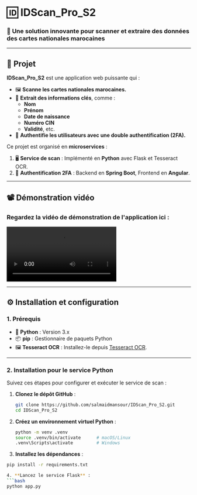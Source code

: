 # 🆔 **IDScan_Pro_S2**  
### 🚀 **Une solution innovante pour scanner et extraire des données des cartes nationales marocaines**

---

## 🎯 **Projet**

**IDScan_Pro_S2** est une application web puissante qui :  
- 🖼️ **Scanne les cartes nationales marocaines.**  
- 🧾 **Extrait des informations clés**, comme :  
  - **Nom**  
  - **Prénom**  
  - **Date de naissance**  
  - **Numéro CIN**  
  - **Validité**, etc.  
- 🔐 **Authentifie les utilisateurs avec une double authentification (2FA).**  

Ce projet est organisé en **microservices** :  
1. 🖥️ **Service de scan** : Implémenté en **Python** avec Flask et Tesseract OCR.  
2. 🔐 **Authentification 2FA** : Backend en **Spring Boot**, Frontend en **Angular**.  

---

## 📽 **Démonstration vidéo**

### Regardez la vidéo de démonstration de l'application ici :  
<video controls>
  <source src="uploads/Recording_CIN_Scan.mp4" type="video/mp4">
  Votre navigateur ne supporte pas les vidéos HTML5.
</video>

---

## ⚙️ **Installation et configuration**

### **1. Prérequis**
- 🐍 **Python** : Version 3.x  
- 📦 **pip** : Gestionnaire de paquets Python  
- 🖼️ **Tesseract OCR** : Installez-le depuis [Tesseract OCR](https://github.com/tesseract-ocr/tesseract).  

---

### **2. Installation pour le service Python**
Suivez ces étapes pour configurer et exécuter le service de scan :  

1. **Clonez le dépôt GitHub** :  
   ```bash
   git clone https://github.com/salmaidmansour/IDScan_Pro_S2.git
   cd IDScan_Pro_S2

2. **Créez un environnement virtuel Python** :  
   ```bash
   python -m venv .venv
   source .venv/bin/activate      # macOS/Linux
   .venv\Scripts\activate         # Windows

 3. **Installez les dépendances** :  
   ```bash
   pip install -r requirements.txt

 4. **Lancez le service Flask** :  
   ```bash
  python app.py

